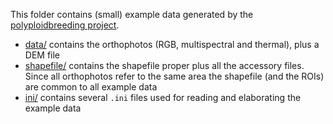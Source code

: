 This folder contains (small) example data generated by the [polyploidbreeding project](https://polyploidbreeding.ibba.cnr.it/).

* [data/](data) contains the orthophotos (RGB, multispectral and thermal), plus a DEM file
* [shapefile/](shapefile) contains the shapefile proper plus all the accessory files. Since all orthophotos refer to the same area the shapefile (and the ROIs) are common to all example data
* [ini/](ini) contains several `.ini` files used for reading and elaborating the example data
